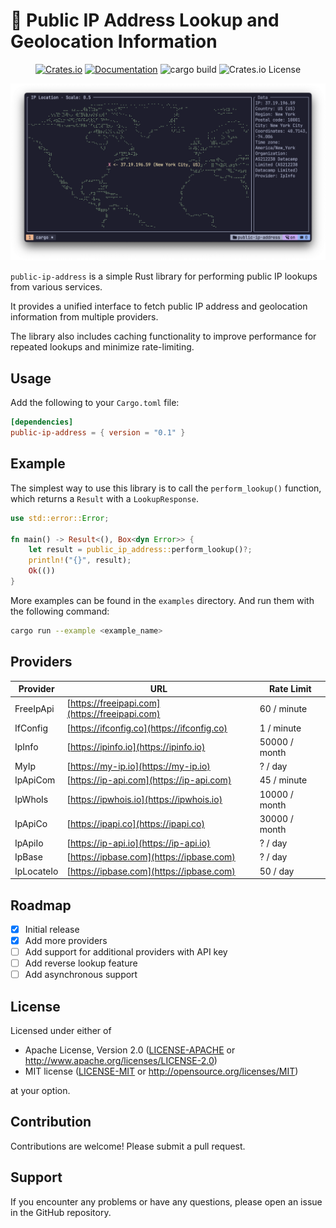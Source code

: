 # 🔎 Public IP Address Lookup and Geolocation Information

<div align="center">
  
  [![Crates.io](https://img.shields.io/crates/v/public-ip-address.svg)](https://crates.io/crates/public-ip-address)
  [![Documentation](https://docs.rs/public-ip-address/badge.svg)](https://docs.rs/public-ip-address)
  ![cargo build](https://github.com/ghztomash/public-ip-address/actions/workflows/ci.yml/badge.svg)
  ![Crates.io License](https://img.shields.io/crates/l/public-ip-address)

</div>

![Demo](./assets/map_example.png)

`public-ip-address` is a simple Rust library for performing public IP lookups from various services.

It provides a unified interface to fetch public IP address and geolocation information from multiple providers.

The library also includes caching functionality to improve performance for repeated lookups and minimize rate-limiting.

## Usage

Add the following to your `Cargo.toml` file:
```toml
[dependencies]
public-ip-address = { version = "0.1" }
```
## Example

The simplest way to use this library is to call the `perform_lookup()` function, which returns a `Result` with a `LookupResponse`.
```rust
use std::error::Error;

fn main() -> Result<(), Box<dyn Error>> {
    let result = public_ip_address::perform_lookup()?;
    println!("{}", result);
    Ok(())
}
```

More examples can be found in the `examples` directory. And run them with the following command:
```bash
cargo run --example <example_name>
```

## Providers

| Provider | URL | Rate Limit |
| --- | --- | --- |
| FreeIpApi | [https://freeipapi.com](https://freeipapi.com) | 60 / minute |
| IfConfig | [https://ifconfig.co](https://ifconfig.co) | 1 / minute |
| IpInfo | [https://ipinfo.io](https://ipinfo.io) | 50000 / month |
| MyIp | [https://my-ip.io](https://my-ip.io) | ? / day |
| IpApiCom | [https://ip-api.com](https://ip-api.com) | 45 / minute |
| IpWhoIs | [https://ipwhois.io](https://ipwhois.io) | 10000 / month |
| IpApiCo | [https://ipapi.co](https://ipapi.co) | 30000 / month |
| IpApiIo | [https://ip-api.io](https://ip-api.io) | ? / day |
| IpBase | [https://ipbase.com](https://ipbase.com) | ? / day |
| IpLocateIo | [https://ipbase.com](https://ipbase.com) | 50 / day |

## Roadmap

- [x] Initial release
- [x] Add more providers
- [ ] Add support for additional providers with API key
- [ ] Add reverse lookup feature
- [ ] Add asynchronous support

## License

Licensed under either of

 * Apache License, Version 2.0
   ([LICENSE-APACHE](LICENSE-APACHE) or http://www.apache.org/licenses/LICENSE-2.0)
 * MIT license
   ([LICENSE-MIT](LICENSE-MIT) or http://opensource.org/licenses/MIT)

at your option.

## Contribution

Contributions are welcome! Please submit a pull request.

## Support

If you encounter any problems or have any questions, please open an issue in the GitHub repository.
